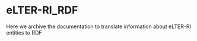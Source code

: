 # eLTER-RI_RDF
Here we archive the documentation to translate information about eLTER-RI entities to RDF
